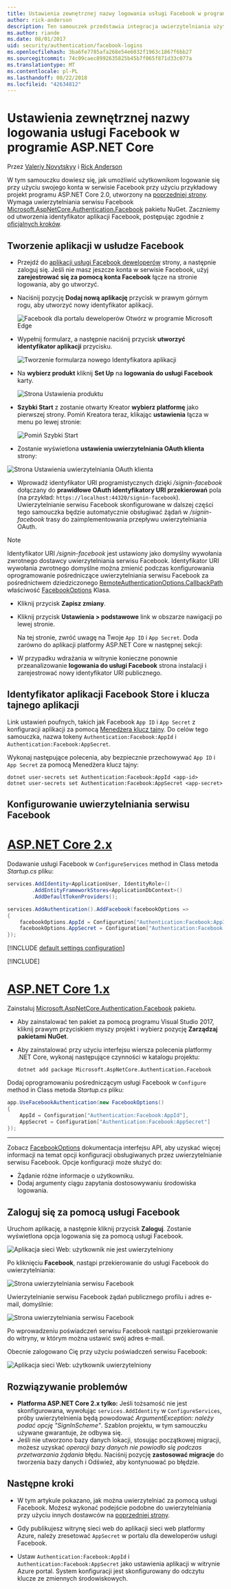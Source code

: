 ```yaml
---
title: Ustawienia zewnętrznej nazwy logowania usługi Facebook w programie ASP.NET Core
author: rick-anderson
description: Ten samouczek przedstawia integracja uwierzytelniania użytkownika konta serwisu Facebook do istniejącej aplikacji platformy ASP.NET Core.
ms.author: riande
ms.date: 08/01/2017
uid: security/authentication/facebook-logins
ms.openlocfilehash: 3ba6fe7785afa268e54e6032f1963c1867f6bb27
ms.sourcegitcommit: 74c09caec8992635825b45b7f065f871d33c077a
ms.translationtype: MT
ms.contentlocale: pl-PL
ms.lasthandoff: 08/22/2018
ms.locfileid: "42634812"
---
```

# <a name="facebook-external-login-setup-in-aspnet-core"></a>Ustawienia zewnętrznej nazwy logowania usługi Facebook w programie ASP.NET Core

Przez [Valeriy Novytskyy](https://github.com/01binary) i [Rick Anderson](https://twitter.com/RickAndMSFT)

W tym samouczku dowiesz się, jak umożliwić użytkownikom logowanie się przy użyciu swojego konta w serwisie Facebook przy użyciu przykładowy projekt programu ASP.NET Core 2.0, utworzony na [poprzedniej strony](xref:security/authentication/social/index). Wymaga uwierzytelniania serwisu Facebook [Microsoft.AspNetCore.Authentication.Facebook](https://www.nuget.org/packages/Microsoft.AspNetCore.Authentication.Facebook) pakietu NuGet. Zaczniemy od utworzenia identyfikator aplikacji Facebook, postępując zgodnie z [oficjalnych kroków](https://developers.facebook.com).

## <a name="create-the-app-in-facebook"></a>Tworzenie aplikacji w usłudze Facebook

* Przejdź do [aplikacji usługi Facebook deweloperów](https://developers.facebook.com/apps/) strony, a następnie zaloguj się. Jeśli nie masz jeszcze konta w serwisie Facebook, użyj **zarejestrować się za pomocą konta Facebook** łącze na stronie logowania, aby go utworzyć.

* Naciśnij pozycję **Dodaj nową aplikację** przycisk w prawym górnym rogu, aby utworzyć nowy identyfikator aplikacji.

   ![Facebook dla portalu deweloperów Otwórz w programie Microsoft Edge](index/_static/FBMyApps.png)

* Wypełnij formularz, a następnie naciśnij przycisk **utworzyć identyfikator aplikacji** przycisku.

   ![Tworzenie formularza nowego Identyfikatora aplikacji](index/_static/FBNewAppId.png)

* Na **wybierz produkt** kliknij **Set Up** na **logowania do usługi Facebook** karty.

   ![Strona Ustawienia produktu](index/_static/FBProductSetup.png)

* **Szybki Start** z zostanie otwarty Kreator **wybierz platformę** jako pierwszej strony. Pomiń Kreatora teraz, klikając **ustawienia** łącza w menu po lewej stronie:

   ![Pomiń Szybki Start](index/_static/FBSkipQuickStart.png)

* Zostanie wyświetlona **ustawienia uwierzytelniania OAuth klienta** strony:

![Strona Ustawienia uwierzytelniania OAuth klienta](index/_static/FBOAuthSetup.png)

* Wprowadź identyfikator URI programistycznych dzięki */signin-facebook* dołączany do **prawidłowe OAuth identyfikatory URI przekierowań** pola (na przykład: `https://localhost:44320/signin-facebook`). Uwierzytelnianie serwisu Facebook skonfigurowane w dalszej części tego samouczka będzie automatycznie obsługiwać żądań w */signin-facebook* trasy do zaimplementowania przepływu uwierzytelniania OAuth.

> [!NOTE]
> Identyfikator URI */signin-facebook* jest ustawiony jako domyślny wywołania zwrotnego dostawcy uwierzytelniania serwisu Facebook. Identyfikator URI wywołania zwrotnego domyślne można zmienić podczas konfigurowania oprogramowanie pośredniczące uwierzytelniania serwisu Facebook za pośrednictwem dziedziczonego [RemoteAuthenticationOptions.CallbackPath](/dotnet/api/microsoft.aspnetcore.authentication.remoteauthenticationoptions.callbackpath) właściwość [FacebookOptions](/dotnet/api/microsoft.aspnetcore.authentication.facebook.facebookoptions) Klasa.

* Kliknij przycisk **Zapisz zmiany**.

* Kliknij przycisk **Ustawienia > podstawowe** link w obszarze nawigacji po lewej stronie. 

    Na tej stronie, zwróć uwagę na Twoje `App ID` i `App Secret`. Doda zarówno do aplikacji platformy ASP.NET Core w następnej sekcji:


* W przypadku wdrażania w witrynie konieczne ponownie przeanalizowanie **logowania do usługi Facebook** strona instalacji i zarejestrować nowy identyfikator URI publicznego.

## <a name="store-facebook-app-id-and-app-secret"></a>Identyfikator aplikacji Facebook Store i klucza tajnego aplikacji

Link ustawień poufnych, takich jak Facebook `App ID` i `App Secret` z konfiguracji aplikacji za pomocą [Menedżera klucz tajny](xref:security/app-secrets). Do celów tego samouczka, nazwa tokeny `Authentication:Facebook:AppId` i `Authentication:Facebook:AppSecret`.

Wykonaj następujące polecenia, aby bezpiecznie przechowywać `App ID` i `App Secret` za pomocą Menedżera klucz tajny:

```console
dotnet user-secrets set Authentication:Facebook:AppId <app-id>
dotnet user-secrets set Authentication:Facebook:AppSecret <app-secret>
```

## <a name="configure-facebook-authentication"></a>Konfigurowanie uwierzytelniania serwisu Facebook

# <a name="aspnet-core-2xtabaspnetcore2x"></a>[ASP.NET Core 2.x](#tab/aspnetcore2x/)

Dodawanie usługi Facebook w `ConfigureServices` method in Class metoda *Startup.cs* pliku:

```csharp
services.AddIdentity<ApplicationUser, IdentityRole>()
        .AddEntityFrameworkStores<ApplicationDbContext>()
        .AddDefaultTokenProviders();

services.AddAuthentication().AddFacebook(facebookOptions =>
{
    facebookOptions.AppId = Configuration["Authentication:Facebook:AppId"];
    facebookOptions.AppSecret = Configuration["Authentication:Facebook:AppSecret"];
});
```

[!INCLUDE [default settings configuration](includes/default-settings.md)]

[!INCLUDE[](~/includes/chain-auth-providers.md)]

# <a name="aspnet-core-1xtabaspnetcore1x"></a>[ASP.NET Core 1.x](#tab/aspnetcore1x/)

Zainstaluj [Microsoft.AspNetCore.Authentication.Facebook](https://www.nuget.org/packages/Microsoft.AspNetCore.Authentication.Facebook) pakietu.

* Aby zainstalować ten pakiet za pomocą programu Visual Studio 2017, kliknij prawym przyciskiem myszy projekt i wybierz pozycję **Zarządzaj pakietami NuGet**.
* Aby zainstalować przy użyciu interfejsu wiersza polecenia platformy .NET Core, wykonaj następujące czynności w katalogu projektu:

   `dotnet add package Microsoft.AspNetCore.Authentication.Facebook`

Dodaj oprogramowaniu pośredniczącym usługi Facebook w `Configure` method in Class metoda *Startup.cs* pliku:

```csharp
app.UseFacebookAuthentication(new FacebookOptions()
{
    AppId = Configuration["Authentication:Facebook:AppId"],
    AppSecret = Configuration["Authentication:Facebook:AppSecret"]
});
```

---

Zobacz [FacebookOptions](/dotnet/api/microsoft.aspnetcore.builder.facebookoptions) dokumentacja interfejsu API, aby uzyskać więcej informacji na temat opcji konfiguracji obsługiwanych przez uwierzytelnianie serwisu Facebook. Opcje konfiguracji może służyć do:

* Żądanie różne informacje o użytkowniku.
* Dodaj argumenty ciągu zapytania dostosowywaniu środowiska logowania.

## <a name="sign-in-with-facebook"></a>Zaloguj się za pomocą usługi Facebook

Uruchom aplikację, a następnie kliknij przycisk **Zaloguj**. Zostanie wyświetlona opcja logowania się za pomocą usługi Facebook.

![Aplikacja sieci Web: użytkownik nie jest uwierzytelniony](index/_static/DoneFacebook.png)

Po kliknięciu **Facebook**, nastąpi przekierowanie do usługi Facebook do uwierzytelniania:

![Strona uwierzytelniania serwisu Facebook](index/_static/FBLogin.png)

Uwierzytelnianie serwisu Facebook żądań publicznego profilu i adres e-mail, domyślnie:

![Strona uwierzytelniania serwisu Facebook](index/_static/FBLoginDone.png)

Po wprowadzeniu poświadczeń serwisu Facebook nastąpi przekierowanie do witryny, w którym można ustawić swój adres e-mail.

Obecnie zalogowano Cię przy użyciu poświadczeń serwisu Facebook:

![Aplikacja sieci Web: użytkownik uwierzytelniony](index/_static/Done.png)

## <a name="troubleshooting"></a>Rozwiązywanie problemów

* **Platforma ASP.NET Core 2.x tylko:** Jeśli tożsamość nie jest skonfigurowana, wywołując `services.AddIdentity` w `ConfigureServices`, próby uwierzytelnienia będą powodować *ArgumentException: należy podać opcję "SignInScheme"*. Szablon projektu, w tym samouczku używane gwarantuje, że odbywa się.
* Jeśli nie utworzono bazy danych lokacji, stosując początkowej migracji, możesz uzyskać *operacji bazy danych nie powiodło się podczas przetwarzania żądania* błędu. Naciśnij pozycję **zastosować migracje** do tworzenia bazy danych i Odśwież, aby kontynuować po błędzie.

## <a name="next-steps"></a>Następne kroki

* W tym artykule pokazano, jak można uwierzytelniać za pomocą usługi Facebook. Możesz wykonać podejście podobne do uwierzytelniania przy użyciu innych dostawców na [poprzedniej strony](xref:security/authentication/social/index).

* Gdy publikujesz witrynę sieci web do aplikacji sieci web platformy Azure, należy zresetować `AppSecret` w portalu dla deweloperów usługi Facebook.

* Ustaw `Authentication:Facebook:AppId` i `Authentication:Facebook:AppSecret` jako ustawienia aplikacji w witrynie Azure portal. System konfiguracji jest skonfigurowany do odczytu klucze ze zmiennych środowiskowych.
